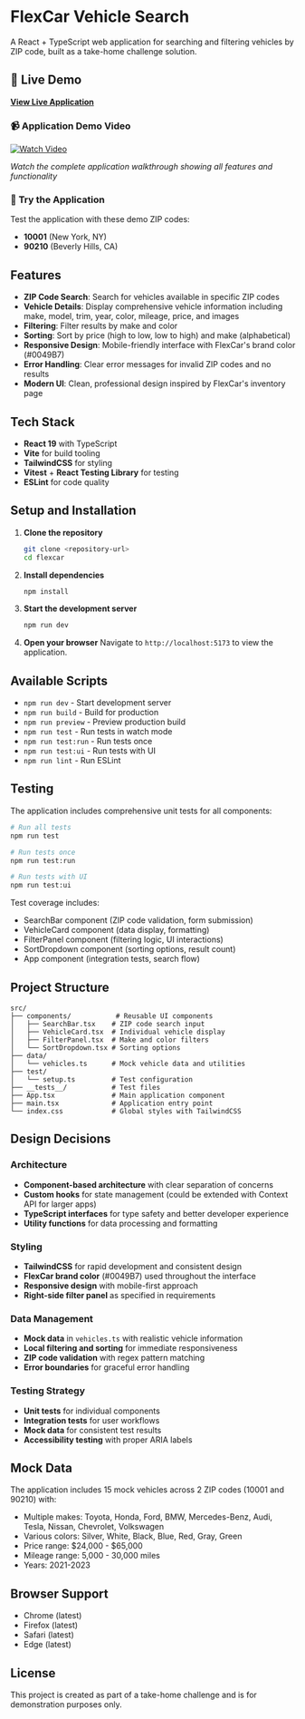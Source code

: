 # FlexCar Vehicle Search

A React + TypeScript web application for searching and filtering vehicles by ZIP code, built as a take-home challenge solution.

## 🚀 Live Demo

**[View Live Application](https://flexcar-demo.netlify.app)**

### 📹 Application Demo Video

[![Watch Video](https://cdn.loom.com/sessions/thumbnails/a2d5f82d4e4544b68e7a995798349d79-with-play.gif)](https://www.loom.com/share/a2d5f82d4e4544b68e7a995798349d79?sid=aff9b982-769e-442f-80f6-7b5b8b3a7154)

_Watch the complete application walkthrough showing all features and functionality_

### 🧪 Try the Application

Test the application with these demo ZIP codes:

- **10001** (New York, NY)
- **90210** (Beverly Hills, CA)

## Features

- **ZIP Code Search**: Search for vehicles available in specific ZIP codes
- **Vehicle Details**: Display comprehensive vehicle information including make, model, trim, year, color, mileage, price, and images
- **Filtering**: Filter results by make and color
- **Sorting**: Sort by price (high to low, low to high) and make (alphabetical)
- **Responsive Design**: Mobile-friendly interface with FlexCar's brand color (#0049B7)
- **Error Handling**: Clear error messages for invalid ZIP codes and no results
- **Modern UI**: Clean, professional design inspired by FlexCar's inventory page

## Tech Stack

- **React 19** with TypeScript
- **Vite** for build tooling
- **TailwindCSS** for styling
- **Vitest** + **React Testing Library** for testing
- **ESLint** for code quality

## Setup and Installation

1. **Clone the repository**

   ```bash
   git clone <repository-url>
   cd flexcar
   ```

2. **Install dependencies**

   ```bash
   npm install
   ```

3. **Start the development server**

   ```bash
   npm run dev
   ```

4. **Open your browser**
   Navigate to `http://localhost:5173` to view the application.

## Available Scripts

- `npm run dev` - Start development server
- `npm run build` - Build for production
- `npm run preview` - Preview production build
- `npm run test` - Run tests in watch mode
- `npm run test:run` - Run tests once
- `npm run test:ui` - Run tests with UI
- `npm run lint` - Run ESLint

## Testing

The application includes comprehensive unit tests for all components:

```bash
# Run all tests
npm run test

# Run tests once
npm run test:run

# Run tests with UI
npm run test:ui
```

Test coverage includes:

- SearchBar component (ZIP code validation, form submission)
- VehicleCard component (data display, formatting)
- FilterPanel component (filtering logic, UI interactions)
- SortDropdown component (sorting options, result count)
- App component (integration tests, search flow)

## Project Structure

```
src/
├── components/           # Reusable UI components
│   ├── SearchBar.tsx    # ZIP code search input
│   ├── VehicleCard.tsx  # Individual vehicle display
│   ├── FilterPanel.tsx  # Make and color filters
│   └── SortDropdown.tsx # Sorting options
├── data/
│   └── vehicles.ts      # Mock vehicle data and utilities
├── test/
│   └── setup.ts         # Test configuration
├── __tests__/           # Test files
├── App.tsx              # Main application component
├── main.tsx             # Application entry point
└── index.css            # Global styles with TailwindCSS
```

## Design Decisions

### Architecture

- **Component-based architecture** with clear separation of concerns
- **Custom hooks** for state management (could be extended with Context API for larger apps)
- **TypeScript interfaces** for type safety and better developer experience
- **Utility functions** for data processing and formatting

### Styling

- **TailwindCSS** for rapid development and consistent design
- **FlexCar brand color** (#0049B7) used throughout the interface
- **Responsive design** with mobile-first approach
- **Right-side filter panel** as specified in requirements

### Data Management

- **Mock data** in `vehicles.ts` with realistic vehicle information
- **Local filtering and sorting** for immediate responsiveness
- **ZIP code validation** with regex pattern matching
- **Error boundaries** for graceful error handling

### Testing Strategy

- **Unit tests** for individual components
- **Integration tests** for user workflows
- **Mock data** for consistent test results
- **Accessibility testing** with proper ARIA labels

## Mock Data

The application includes 15 mock vehicles across 2 ZIP codes (10001 and 90210) with:

- Multiple makes: Toyota, Honda, Ford, BMW, Mercedes-Benz, Audi, Tesla, Nissan, Chevrolet, Volkswagen
- Various colors: Silver, White, Black, Blue, Red, Gray, Green
- Price range: $24,000 - $65,000
- Mileage range: 5,000 - 30,000 miles
- Years: 2021-2023

## Browser Support

- Chrome (latest)
- Firefox (latest)
- Safari (latest)
- Edge (latest)

## License

This project is created as part of a take-home challenge and is for demonstration purposes only.
